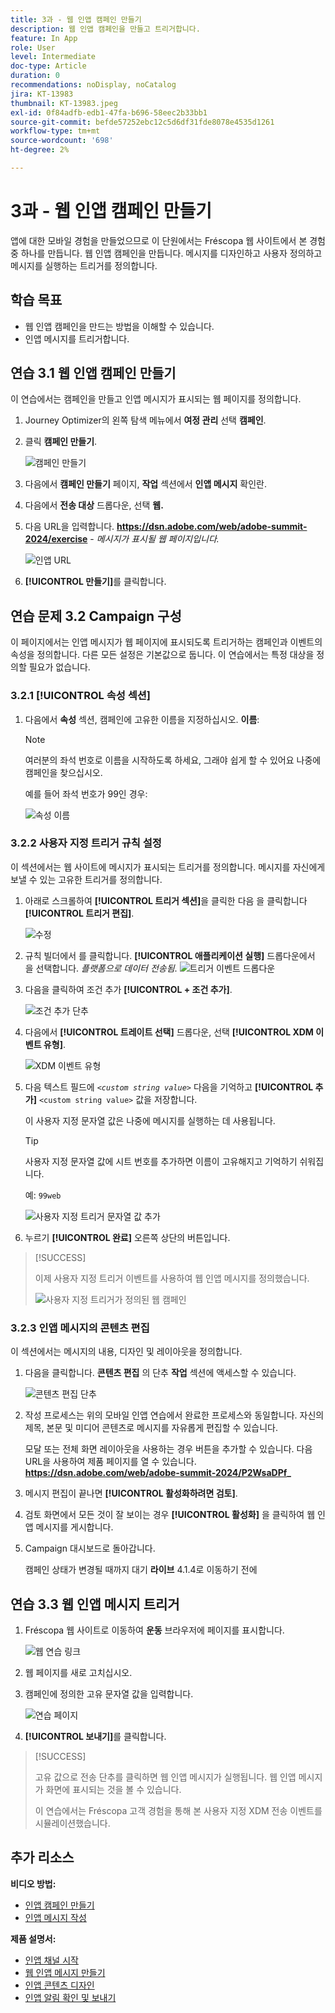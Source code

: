 ```yaml
---
title: 3과 - 웹 인앱 캠페인 만들기
description: 웹 인앱 캠페인을 만들고 트리거합니다.
feature: In App
role: User
level: Intermediate
doc-type: Article
duration: 0
recommendations: noDisplay, noCatalog
jira: KT-13983
thumbnail: KT-13983.jpeg
exl-id: 0f84adfb-edb1-47fa-b696-58eec2b33bb1
source-git-commit: befde57252ebc12c5d6df31fde8078e4535d1261
workflow-type: tm+mt
source-wordcount: '698'
ht-degree: 2%

---
```


# 3과 - 웹 인앱 캠페인 만들기

앱에 대한 모바일 경험을 만들었으므로 이 단원에서는 Fréscopa 웹 사이트에서 본 경험 중 하나를 만듭니다. 웹 인앱 캠페인을 만듭니다. 메시지를 디자인하고 사용자 정의하고 메시지를 실행하는 트리거를 정의합니다.

## 학습 목표

* 웹 인앱 캠페인을 만드는 방법을 이해할 수 있습니다.
* 인앱 메시지를 트리거합니다.

## 연습 3.1 웹 인앱 캠페인 만들기

이 연습에서는 캠페인을 만들고 인앱 메시지가 표시되는 웹 페이지를 정의합니다.

1. Journey Optimizer의 왼쪽 탐색 메뉴에서 **여정 관리** 선택 **캠페인**.

1. 클릭 **캠페인 만들기**.

   ![캠페인 만들기](/help/summit/l820-lab-workbook/assets/4-1-create-campaign.png)

1. 다음에서 **캠페인 만들기** 페이지, **작업** 섹션에서 **인앱 메시지** 확인란.

1. 다음에서 **전송 대상** 드롭다운, 선택 **웹.**

1. 다음 URL을 입력합니다. **https://dsn.adobe.com/web/adobe-summit-2024/exercise** - *메시지가 표시될 웹 페이지입니다.*

   ![인앱 URL](/help/summit/l820-lab-workbook/assets/4-1-1-in-app-url.png)

1. **[!UICONTROL 만들기]**&#x200B;를 클릭합니다.

## 연습 문제 3.2 Campaign 구성

이 페이지에서는 인앱 메시지가 웹 페이지에 표시되도록 트리거하는 캠페인과 이벤트의 속성을 정의합니다. 다른 모든 설정은 기본값으로 둡니다. 이 연습에서는 특정 대상을 정의할 필요가 없습니다.

### 3.2.1 [!UICONTROL 속성 섹션]

1. 다음에서 **속성** 섹션, 캠페인에 고유한 이름을 지정하십시오. **이름**:

   >[!NOTE]
   > 여러분의 좌석 번호로 이름을 시작하도록 하세요, 그래야 쉽게 할 수 있어요
   > 나중에 캠페인을 찾으십시오.
   > 
   > 예를 들어 좌석 번호가 99인 경우: 
   >
   > ![속성 이름](/help/summit/l820-lab-workbook/assets/4-1-2-properties-name.png)


### 3.2.2 사용자 지정 트리거 규칙 설정

이 섹션에서는 웹 사이트에 메시지가 표시되는 트리거를 정의합니다. 메시지를 자신에게 보낼 수 있는 고유한 트리거를 정의합니다.

1. 아래로 스크롤하여 **[!UICONTROL 트리거 섹션]**&#x200B;을 클릭한 다음 을 클릭합니다 **[!UICONTROL 트리거 편집]**.

   ![수정](/help/summit/l820-lab-workbook/assets/3-2-1-2-edit-triggers.png)

1. 규칙 빌더에서 를 클릭합니다. **[!UICONTROL 애플리케이션 실행]** 드롭다운에서 을 선택합니다.  *플랫폼으로 데이터 전송됨*.
   ![트리거 이벤트 드롭다운](/help/summit/l820-lab-workbook/assets/trigger-drop-down-sent-to-platform.png)

1. 다음을 클릭하여 조건 추가 **[!UICONTROL + 조건 추가]**.

   ![조건 추가 단추](/help/summit/l820-lab-workbook/assets/3-2-1-3-add-condition.png)

1. 다음에서 **[!UICONTROL 트레이트 선택]** 드롭다운, 선택 **[!UICONTROL XDM 이벤트 유형]**.

   ![XDM 이벤트 유형](/help/summit/l820-lab-workbook/assets/4-1-2-dropdown-xdm-event.png)


1. 다음 텍스트 필드에 *`<custom string value>`* 다음을 기억하고 **[!UICONTROL 추가]** `<custom string value>` 값을 저장합니다.

   이 사용자 지정 문자열 값은 나중에 메시지를 실행하는 데 사용됩니다.

   >[!TIP]
   > 사용자 지정 문자열 값에 시트 번호를 추가하면 이름이 고유해지고 기억하기 쉬워집니다.
   > 
   > 예: `99web`
   > 

   ![사용자 지정 트리거 문자열 값 추가](/help/summit/l820-lab-workbook/assets/4-1-2-add-custom-trigger-dropdown.png)

1. 누르기 **[!UICONTROL 완료]** 오른쪽 상단의 버튼입니다.

>[!SUCCESS]
>
>이제 사용자 지정 트리거 이벤트를 사용하여 웹 인앱 메시지를 정의했습니다.
>
>![사용자 지정 트리거가 정의된 웹 캠페인](/help/summit/l820-lab-workbook/assets/4-1-2-2-web-campaign-with-custom-trigger.png)


### 3.2.3 인앱 메시지의 콘텐츠 편집

이 섹션에서는 메시지의 내용, 디자인 및 레이아웃을 정의합니다.

1. 다음을 클릭합니다. **콘텐츠 편집** 의 단추 **작업** 섹션에 액세스할 수 있습니다.

   ![콘텐츠 편집 단추](/help/summit/l820-lab-workbook/assets/3-1-3-1-edit-content-button.png)

1. 작성 프로세스는 위의 모바일 인앱 연습에서 완료한 프로세스와 동일합니다. 자신의 제목, 본문 및 미디어 콘텐츠로 메시지를 자유롭게 편집할 수 있습니다.

   모달 또는 전체 화면 레이아웃을 사용하는 경우 버튼을 추가할 수 있습니다. 다음 URL을 사용하여 제품 페이지를 열 수 있습니다. **https://dsn.adobe.com/web/adobe-summit-2024/P2WsaDPf_**

1. 메시지 편집이 끝나면 **[!UICONTROL 활성화하려면 검토]**.

1. 검토 화면에서 모든 것이 잘 보이는 경우 **[!UICONTROL 활성화]** 을 클릭하여 웹 인앱 메시지를 게시합니다.

1. Campaign 대시보드로 돌아갑니다.

   캠페인 상태가 변경될 때까지 대기 **라이브** 4.1.4로 이동하기 전에

## 연습 3.3 웹 인앱 메시지 트리거

1. Fréscopa 웹 사이트로 이동하여 **운동** 브라우저에 페이지를 표시합니다.

   ![웹 연습 링크](/help/summit/l820-lab-workbook/assets/4-2-frescopa-web-exercise-link.png)

1. 웹 페이지를 새로 고치십시오.

1. 캠페인에 정의한 고유 문자열 값을 입력합니다.

   ![연습 페이지](/help/summit/l820-lab-workbook/assets/4-2-exercise-page.png)

1. **[!UICONTROL 보내기]**&#x200B;를 클릭합니다.

>[!SUCCESS]
>
>고유 값으로 전송 단추를 클릭하면 웹 인앱 메시지가 실행됩니다. 웹 인앱 메시지가 화면에 표시되는 것을 볼 수 있습니다.
>
>이 연습에서는 Fréscopa 고객 경험을 통해 본 사용자 지정 XDM 전송 이벤트를 시뮬레이션했습니다.


## 추가 리소스

**비디오 방법:**

* [인앱 캠페인 만들기](/help/channels/create-an-in-app-campaign.md)
* [인앱 메시지 작성](/help/channels/author-in-app-messages.md)

**제품 설명서:**

* [인앱 채널 시작](https://experienceleague.adobe.com/en/docs/journey-optimizer/using/in-app/get-started-in-app)
* [웹 인앱 메시지 만들기](https://experienceleague.adobe.com/en/docs/journey-optimizer/using/in-app/create-in-app-web)
* [인앱 콘텐츠 디자인](https://experienceleague.adobe.com/en/docs/journey-optimizer/using/in-app/design-in-app)
* [인앱 알림 확인 및 보내기](/https://experienceleague.adobe.com/en/docs/journey-optimizer/using/in-app/send-in-app)
